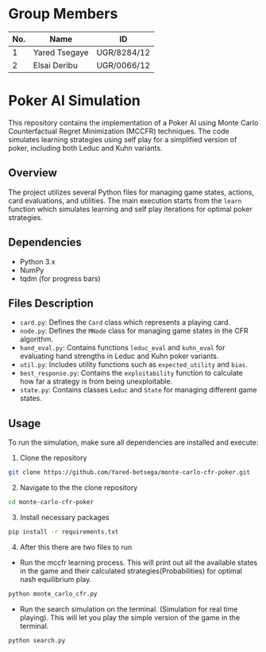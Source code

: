 # Group Members
| No. | Name          | ID           |
|-----|---------------|--------------|
| 1   | Yared Tsegaye | UGR/8284/12  |
| 2   | Elsai Deribu  | UGR/0066/12  |


# Poker AI Simulation

This repository contains the implementation of a Poker AI using Monte Carlo Counterfactual Regret Minimization (MCCFR) techniques. The code simulates learning strategies using self play for a simplified version of poker, including both Leduc and Kuhn variants.

## Overview

The project utilizes several Python files for managing game states, actions, card evaluations, and utilities. The main execution starts from the `learn` function which simulates learning and self play iterations for optimal poker strategies.

## Dependencies

- Python 3.x
- NumPy
- tqdm (for progress bars)

## Files Description

- `card.py`: Defines the `Card` class which represents a playing card.
- `node.py`: Defines the `MNode` class for managing game states in the CFR algorithm.
- `hand_eval.py`: Contains functions `leduc_eval` and `kuhn_eval` for evaluating hand strengths in Leduc and Kuhn poker variants.
- `util.py`: Includes utility functions such as `expected_utility` and `bias`.
- `best_response.py`: Contains the `exploitability` function to calculate how far a strategy is from being unexploitable.
- `state.py`: Contains classes `Leduc` and `State` for managing different game states.

## Usage

To run the simulation, make sure all dependencies are installed and execute:
1. Clone the repository
```bash
git clone https://github.com/Yared-betsega/monte-carlo-cfr-poker.git
```

2. Navigate to the the clone repository
```bash
cd monte-carlo-cfr-poker
```

3. Install necessary packages
```bash
pip install -r requirements.txt
```
4. After this there are two files to run
- Run the mccfr learning process. This will print out all the available states in the game and their calculated strategies(Probabilities) for optimal nash equilibrium play.
```bash
python monte_carlo_cfr.py 
```

- Run the search simulation on the terminal. (Simulation for real time playing). This will let you play the simple version of the game in the terminal. 
```bash
python search.py
